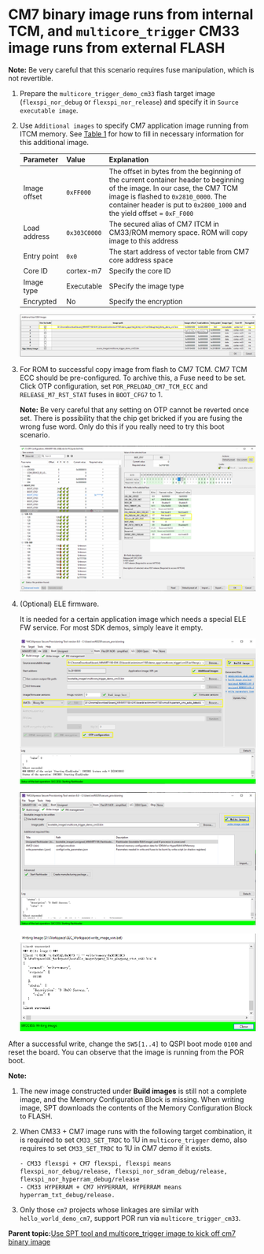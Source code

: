 # CM7 binary image runs from internal TCM, and `multicore_trigger` CM33 image runs from external FLASH 

**Note:** Be very careful that this scenario requires fuse manipulation, which is not revertible.

1.  Prepare the `multicore_trigger_demo_cm33` flash target image \(`flexspi_nor_debug` or `flexspi_nor_release`\) and specify it in `Source executable image`.
2.  Use `Additional images` to specify CM7 application image running from ITCM memory. See [Table 1](#table_para) for how to fill in necessary information for this additional image.

    | Parameter    | Value        | Explanation                                                                                                                                                                                                                                  |
    |--------------|--------------|----------------------------------------------------------------------------------------------------------------------------------------------------------------------------------------------------------------------------------------------|
    | Image offset | `0xFF000`    | The offset in bytes from the beginning of the current container header to beginning of the image. In our case, the CM7 TCM image is flashed to `0x2810_0000`. The container header is put to `0x2800_1000` and the yield offset = `0xF_F000` |
    | Load address | `0x303C0000` | The secured alias of CM7 ITCM in CM33/ROM memory space. ROM will copy image to this address                                                                                                                                                  |
    | Entry point  | `0x0`        | The start address of vector table from CM7 core address space                                                                                                                                                                                |
    | Core ID      | cortex-m7    | Specify the core ID                                                                                                                                                                                                                          |
    | Image type   | Executable   | SPecify the image type                                                                                                                                                                                                                       |
    | Encrypted    | No           | Specify the encryption                                                                                                                                                                                                                       |

    ![](../images/SPT_Additional_Image_cm7_itcm.png "Select Additional CM7 ITCM Image")

3.  For ROM to successful copy image from flash to CM7 TCM. CM7 TCM ECC should be pre-configured. To archive this, a Fuse need to be set. Click OTP configuration, set `POR_PRELOAD_CM7_TCM_ECC` and `RELEASE_M7_RST_STAT` fuses in `BOOT_CFG7` to 1.

    **Note:** Be very careful that any setting on OTP cannot be reverted once set. There is possibility that the chip get bricked if you are fusing the wrong fuse word. Only do this if you really need to try this boot scenario.

    ![](../images/SPT_OTP_Configuration.png "Configure Fuse")

4.  \(Optional\) ELE firmware.

    It is needed for a certain application image which needs a special ELE FW service. For most SDK demos, simply leave it empty.

    ![](../images/SPT_Build_CM33_CM7_ITCM.png "Build CM33 and CM7 combined image Type 2")

    ![](../images/SPT_Write_CM33_CM7_Itcm.png "Write CM33 and CM7 combined image Type 2")

    ![](../images/SPT_Write_Success.png "Write CM33 and CM7 combined image Type 2 success")


After a successful write, change the `SW5[1..4]` to QSPI boot mode `0100` and reset the board. You can observe that the image is running from the POR boot.

**Note:**

1.  The new image constructed under **Build images** is still not a complete image, and the Memory Configuration Block is missing. When writing image, SPT downloads the contents of the Memory Configuration Block to FLASH.
2.  When CM33 + CM7 image runs with the following target combination, it is required to set `CM33_SET_TRDC` to 1U in `multicore_trigger` demo, also requires to set `CM33_SET_TRDC` to 1U in CM7 demo if it exists.

    ```
    - CM33 flexspi + CM7 flexspi, flexspi means flexspi_nor_debug/release, flexspi_nor_sdram_debug/release, flexspi_nor_hyperram_debug/release
    - CM33 HYPERRAM + CM7 HYPERRAM, HYPERRAM means hyperram_txt_debug/release.
    ```

3.  Only those `cm7` projects whose linkages are similar with `hello_world_demo_cm7`, support POR run via `multicore_trigger_cm33`.

**Parent topic:**[Use SPT tool and multicore\_trigger image to kick off cm7 binary image](../topics/use_SPT_tool_and_multicore_trigger_image.md)

